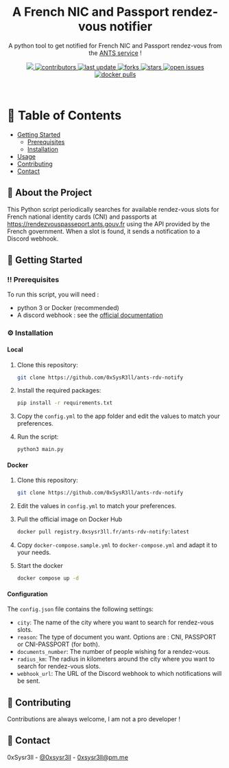 
<div align="center">

<!--  <img src="assets/logo.png" alt="logo" width="200" height="auto" />-->
  <h1>A French NIC and Passport rendez-vous notifier</h1>
  
  <p>
    A python tool to get notified for French NIC and Passport rendez-vous from the <a href="https://rendezvouspasseport.ants.gouv.fr">ANTS service</a> !
  </p>
  
  
<!-- Badges -->
<p>
  <a href="https://www.python.org/downloads/release/python-3108/">
    <img src="https://img.shields.io/badge/python-3.10.8-blue.svg">
  </a>
  <a href="https://github.com/0xsysr3ll/ants-rdv-notify/graphs/contributors">
    <img src="https://img.shields.io/github/contributors/0xsysr3ll/ants-rdv-notify" alt="contributors" />
  </a>
  <a href="">
    <img src="https://img.shields.io/github/last-commit/0xsysr3ll/ants-rdv-notify" alt="last update" />
  </a>
  <a href="https://github.com/0xsysr3ll/ants-rdv-notify/network/members">
    <img src="https://img.shields.io/github/forks/0xsysr3ll/ants-rdv-notify" alt="forks" />
  </a>
  <a href="https://github.com/0xsysr3ll/ants-rdv-notify/stargazers">
    <img src="https://img.shields.io/github/stars/0xsysr3ll/ants-rdv-notify" alt="stars" />
  </a>
  <a href="https://github.com/0xsysr3ll/ants-rdv-notify/issues/">
    <img src="https://img.shields.io/github/issues/0xsysr3ll/ants-rdv-notify" alt="open issues" />
  </a>
  <a href="https://hub.docker.com/r/0xsysr3ll/ants-rdv-notify">
    <img src="https://img.shields.io/docker/pulls/0xsysr3ll/ants-rdv-notify" alt="docker pulls" />
  </a>
</p>
 
</div>

<br />

<!-- Table of Contents -->
# :notebook_with_decorative_cover: Table of Contents

- [Getting Started](#toolbox-getting-started)
  * [Prerequisites](#bangbang-prerequisites)
  * [Installation](#gear-installation)
- [Usage](#eyes-usage)
- [Contributing](#wave-contributing)
- [Contact](#handshake-contact)

  

<!-- About the Project -->
## :star2: About the Project

This Python script periodically searches for available rendez-vous slots for French national identity cards (CNI) and passports at https://rendezvouspasseport.ants.gouv.fr using the API provided by the French government. When a slot is found, it sends a notification to a Discord webhook.

<!-- Getting Started -->
## :toolbox: Getting Started

<!-- Prerequisites -->
### :bangbang: Prerequisites

To run this script, you will need :
- python 3 or Docker (recommended)
- A discord webhook : see the [official documentation](https://support.discord.com/hc/en-us/articles/228383668-Intro-to-Webhooks)


<!-- Installation -->
### :gear: Installation

#### Local
1. Clone this repository:
    ```bash
    git clone https://github.com/0xSysR3ll/ants-rdv-notify
    ```

2. Install the required packages:
    ```bash
    pip install -r requirements.txt
    ```

3. Copy the `config.yml` to the app folder and edit the values to match your preferences.

4. Run the script:
    ```bash
    python3 main.py
    ```

#### Docker

1. Clone this repository:
    ```bash
    git clone https://github.com/0xSysR3ll/ants-rdv-notify
    ```

2. Edit the values in `config.yml` to match your preferences.

3. Pull the official image on Docker Hub
    ```bash
    docker pull registry.0xsysr3ll.fr/ants-rdv-notify:latest
    ```

4. Copy `docker-compose.sample.yml` to `docker-compose.yml` and adapt it to your needs.

5. Start the docker
    ```bash
    docker compose up -d
    ```

#### Configuration

The `config.json` file contains the following settings:

- `city`: The name of the city where you want to search for rendez-vous slots.
- `reason`: The type of document you want. Options are : CNI, PASSPORT or CNI-PASSPORT (for both).
- `documents_number`: The number of people wishing for a rendez-vous.
- `radius_km`: The radius in kilometers around the city where you want to search for rendez-vous slots.
- `webhook_url`: The URL of the Discord webhook to which notifications will be sent.

<!-- Contributing -->
## :wave: Contributing

Contributions are always welcome, I am not a pro developer !

<!-- Contact -->
## :handshake: Contact

0xSysr3ll - [@0xsysr3ll](https://twitter.com/0xsysr3ll) - 0xsysr3ll@pm.me
